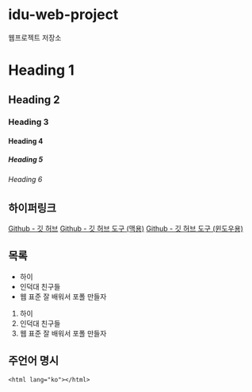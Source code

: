 idu-web-project
===============

웹프로젝트 저장소

# Heading 1
## Heading 2
### Heading 3
#### Heading 4
##### Heading 5
###### Heading 6


## 하이퍼링크

[Github - 깃 허브](http://github.com)
[Github - 깃 허브 도구 (맥용)](http://mac.github.com)
[Github - 깃 허브 도구 (윈도우용)](http://windows.github.com)

## 목록

* 하이
* 인덕대 친구들
* 웹 표준 잘 배워서 포폴 만들자

1. 하이
2. 인덕대 친구들
3. 웹 표준 잘 배워서 포폴 만들자

## 주언어 명시

```
<html lang="ko"></html>
```

